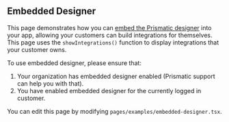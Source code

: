 ## Embedded Designer

This page demonstrates how you can [embed the Prismatic designer](https://prismatic.io/docs/embedded-designer/) into your app, allowing your customers can build integrations for themselves. This page uses the `showIntegrations()` function to display integrations that your customer owns.

To use embedded designer, please ensure that:

1. Your organization has embedded designer enabled (Prismatic support can help you with that).
2. You have enabled embedded designer for the currently logged in customer.

You can edit this page by modifying `pages/examples/embedded-designer.tsx`.
